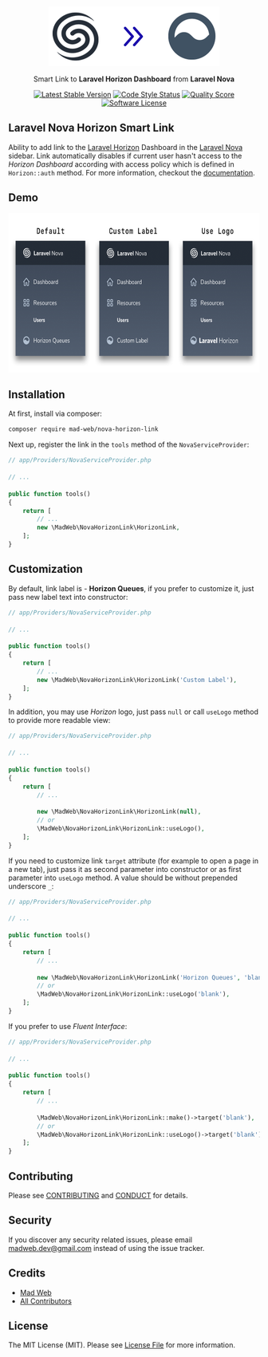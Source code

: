 <p align="center">
    <img title="Nova Horizon Smart Link" height="120" src="docs/logo.png" />
</p>
<p align="center">Smart Link to <strong>Laravel Horizon Dashboard</strong> from <strong>Laravel Nova</strong></p>
<p align="center">
    <a href="https://packagist.org/packages/mad-web/nova-horizon-link"><img src="https://img.shields.io/packagist/v/mad-web/nova-horizon-link.svg" alt="Latest Stable Version"></a>
    <a href="https://styleci.io/repos/154735438"><img src="https://styleci.io/repos/154735438/shield?style=flat" alt="Code Style Status"></a>
    <a href="https://packagist.org/packages/mad-web/nova-horizon-link"><img src="https://img.shields.io/packagist/dt/mad-web/nova-horizon-link.svg" alt="Quality Score"></a>
    <a href="LICENSE.md"><img src="https://img.shields.io/badge/license-MIT-brightgreen.svg" alt="Software License"></a>
</p>

## Laravel Nova Horizon Smart Link

Ability to add link to the [Laravel Horizon](https://horizon.laravel.com/)
Dashboard in the [Laravel Nova](https://nova.laravel.com/) sidebar. Link automatically disables if current user hasn't access to the _Horizon Dashboard_ according
with access policy which is defined in `Horizon::auth` method. For more information, checkout the [documentation](https://laravel.com/docs/master/horizon#dashboard-authentication).

## Demo

<p align="center">
    <img title="Nova Horizon Smart Link Demo" height="320" src="docs/demo.png" />
</p>

## Installation

At first, install via composer:

```bash
composer require mad-web/nova-horizon-link
```

Next up, register the link in the `tools` method of the `NovaServiceProvider`:

```php
// app/Providers/NovaServiceProvider.php

// ...

public function tools()
{
    return [
        // ...
        new \MadWeb\NovaHorizonLink\HorizonLink,
    ];
}
```

## Customization

By default, link label is - **Horizon Queues**, if you prefer to customize it, just pass new label text into constructor:

```php
// app/Providers/NovaServiceProvider.php

// ...

public function tools()
{
    return [
        // ...
        new \MadWeb\NovaHorizonLink\HorizonLink('Custom Label'),
    ];
}
```

In addition, you may use _Horizon_ logo, just pass `null` or call `useLogo` method to provide more readable view:

```php
// app/Providers/NovaServiceProvider.php

// ...

public function tools()
{
    return [
        // ...

        new \MadWeb\NovaHorizonLink\HorizonLink(null),
        // or
        \MadWeb\NovaHorizonLink\HorizonLink::useLogo(),
    ];
}
```

If you need to customize link `target` attribute (for example to open a page in a new tab), just pass it as second parameter into constructor or as first parameter into `useLogo` method.
A value should be without prepended underscore `_`:

```php
// app/Providers/NovaServiceProvider.php

// ...

public function tools()
{
    return [
        // ...

        new \MadWeb\NovaHorizonLink\HorizonLink('Horizon Queues', 'blank'),
        // or
        \MadWeb\NovaHorizonLink\HorizonLink::useLogo('blank'),
    ];
}
```

If you prefer to use _Fluent Interface_:

```php
// app/Providers/NovaServiceProvider.php

// ...

public function tools()
{
    return [
        // ...

        \MadWeb\NovaHorizonLink\HorizonLink::make()->target('blank'),
        // or
        \MadWeb\NovaHorizonLink\HorizonLink::useLogo()->target('blank'),
    ];
}
```

## Contributing

Please see [CONTRIBUTING](CONTRIBUTING.md) and [CONDUCT](CONDUCT.md) for details.

## Security

If you discover any security related issues, please email [madweb.dev@gmail.com](mailto:madweb.dev@gmail.com) instead of using the issue tracker.

## Credits

- [Mad Web](https://github.com/mad-web)
- [All Contributors](../../contributors)

## License

The MIT License (MIT). Please see [License File](LICENSE.md) for more information.